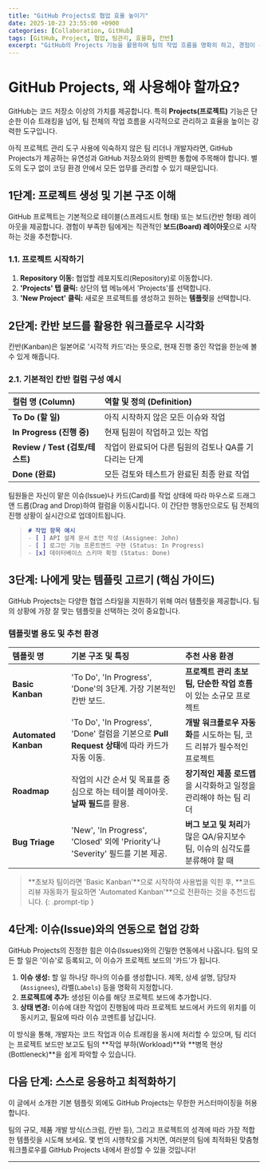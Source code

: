 ```yaml
---
title: "GitHub Projects로 협업 효율 높이기"
date: 2025-10-23 23:55:00 +0900
categories: [Collaboration, GitHub]
tags: [GitHub, Project, 협업, 팀관리, 효율화, 칸반]
excerpt: "GitHub의 Projects 기능을 활용하여 팀의 작업 흐름을 명확히 하고, 경험이 부족한 팀원들도 손쉽게 업무를 관리하며 협업 효율을 높이는 실용적인 방법을 소개합니다."
---
```


# GitHub Projects, 왜 사용해야 할까요?

GitHub는 코드 저장소 이상의 가치를 제공합니다. 특히 **Projects(프로젝트)** 기능은 단순한 이슈 트래킹을 넘어, 팀 전체의 작업 흐름을 시각적으로 관리하고 효율을 높이는 강력한 도구입니다.

아직 프로젝트 관리 도구 사용에 익숙하지 않은 팀 리더나 개발자라면, GitHub Projects가 제공하는 유연성과 GitHub 저장소와의 완벽한 통합에 주목해야 합니다. 별도의 도구 없이 코딩 환경 안에서 모든 업무를 관리할 수 있기 때문입니다.

## 1단계: 프로젝트 생성 및 기본 구조 이해

GitHub 프로젝트는 기본적으로 테이블(스프레드시트 형태) 또는 보드(칸반 형태) 레이아웃을 제공합니다. 경험이 부족한 팀에게는 직관적인 **보드(Board) 레이아웃**으로 시작하는 것을 추천합니다.

### 1.1. 프로젝트 시작하기

1.  **Repository 이동:** 협업할 레포지토리(Repository)로 이동합니다.
2.  **'Projects' 탭 클릭:** 상단의 탭 메뉴에서 'Projects'를 선택합니다.
3.  **'New Project' 클릭:** 새로운 프로젝트를 생성하고 원하는 **템플릿**을 선택합니다.

## 2단계: 칸반 보드를 활용한 워크플로우 시각화

칸반(Kanban)은 일본어로 '시각적 카드'라는 뜻으로, 현재 진행 중인 작업을 한눈에 볼 수 있게 해줍니다.

### 2.1. 기본적인 칸반 컬럼 구성 예시

| 컬럼 명 (Column) | 역할 및 정의 (Definition) |
| :--- | :--- |
| **To Do (할 일)** | 아직 시작하지 않은 모든 이슈와 작업 |
| **In Progress (진행 중)** | 현재 팀원이 작업하고 있는 작업 |
| **Review / Test (검토/테스트)** | 작업이 완료되어 다른 팀원의 검토나 QA를 기다리는 단계 |
| **Done (완료)** | 모든 검토와 테스트가 완료된 최종 완료 작업 |

팀원들은 자신이 맡은 이슈(Issue)나 카드(Card)를 작업 상태에 따라 마우스로 드래그 앤 드롭(Drag and Drop)하여 컬럼을 이동시킵니다. 이 간단한 행동만으로도 팀 전체의 진행 상황이 실시간으로 업데이트됩니다.

> ```markdown
> # 작업 항목 예시
> - [ ] API 설계 문서 초안 작성 (Assignee: John)
> - [ ] 로그인 기능 프론트엔드 구현 (Status: In Progress)
> - [x] 데이터베이스 스키마 확정 (Status: Done)
> ```

## 3단계: 나에게 맞는 템플릿 고르기 (핵심 가이드)

GitHub Projects는 다양한 협업 스타일을 지원하기 위해 여러 템플릿을 제공합니다. 팀의 상황에 가장 잘 맞는 템플릿을 선택하는 것이 중요합니다.

### 템플릿별 용도 및 추천 환경

| 템플릿 명 | 기본 구조 및 특징 | 추천 사용 환경 |
| :--- | :--- | :--- |
| **Basic Kanban** | 'To Do', 'In Progress', 'Done'의 3단계. 가장 기본적인 칸반 보드. | **프로젝트 관리 초보 팀, 단순한 작업 흐름**이 있는 소규모 프로젝트 |
| **Automated Kanban** | 'To Do', 'In Progress', 'Done' 컬럼을 기본으로 **Pull Request 상태**에 따라 카드가 자동 이동. | **개발 워크플로우 자동화**를 시도하는 팀, 코드 리뷰가 필수적인 프로젝트 |
| **Roadmap** | 작업의 시간 순서 및 목표를 중심으로 하는 테이블 레이아웃. **날짜 필드**를 활용. | **장기적인 제품 로드맵**을 시각화하고 일정을 관리해야 하는 팀 리더 |
| **Bug Triage** | 'New', 'In Progress', 'Closed' 외에 'Priority'나 'Severity' 필드를 기본 제공. | **버그 보고 및 처리**가 많은 QA/유지보수 팀, 이슈의 심각도를 분류해야 할 때 |

> **초보자 팀이라면 'Basic Kanban'**으로 시작하여 사용법을 익힌 후, **코드 리뷰 자동화가 필요하면 'Automated Kanban'**으로 전환하는 것을 추천드립니다.
{: .prompt-tip }

## 4단계: 이슈(Issue)와의 연동으로 협업 강화

GitHub Projects의 진정한 힘은 이슈(Issues)와의 긴밀한 연동에서 나옵니다. 팀의 모든 할 일은 '이슈'로 등록되고, 이 이슈가 프로젝트 보드의 '카드'가 됩니다.

1.  **이슈 생성:** 할 일 하나당 하나의 이슈를 생성합니다. 제목, 상세 설명, 담당자(`Assignees`), 라벨(`Labels`) 등을 명확히 지정합니다.
2.  **프로젝트에 추가:** 생성된 이슈를 해당 프로젝트 보드에 추가합니다.
3.  **상태 변경:** 이슈에 대한 작업이 진행됨에 따라 프로젝트 보드에서 카드의 위치를 이동시키고, 필요에 따라 이슈 코멘트를 남깁니다.

이 방식을 통해, 개발자는 코드 작업과 이슈 트래킹을 동시에 처리할 수 있으며, 팀 리더는 프로젝트 보드만 보고도 팀의 **작업 부하(Workload)**와 **병목 현상(Bottleneck)**을 쉽게 파악할 수 있습니다.

## 다음 단계: 스스로 응용하고 최적화하기

이 글에서 소개한 기본 템플릿 외에도 GitHub Projects는 무한한 커스터마이징을 허용합니다.

팀의 규모, 제품 개발 방식(스크럼, 칸반 등), 그리고 프로젝트의 성격에 따라 가장 적합한 템플릿을 시도해 보세요. 몇 번의 시행착오를 거치면, 여러분의 팀에 최적화된 맞춤형 워크플로우를 GitHub Projects 내에서 완성할 수 있을 것입니다!

---